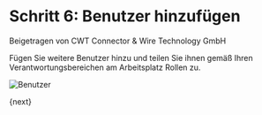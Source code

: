 # Schritt 6: Benutzer hinzufügen
<span class="text-muted contributed-by">Beigetragen von CWT Connector & Wire Technology GmbH</span>

Fügen Sie weitere Benutzer hinzu und teilen Sie ihnen gemäß Ihren Verantwortungsbereichen am Arbeitsplatz Rollen zu.

<img alt="Benutzer" class="screenshot"
src="/assets/erpnext_docs/assets/img/setup-wizard/step-6.png">

{next}
